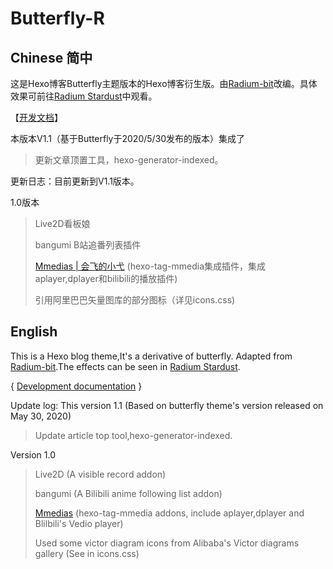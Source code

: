 # Butterfly-R

## Chinese 简中

这是Hexo博客Butterfly主题版本的Hexo博客衍生版。由[Radium-bit](https://radium-bit.tk/about)改编。具体效果可前往[Radium Stardust](https://radium-bit.tk)中观看。

【[开发文档](https://radium-bit.tk/uncategorized/AboutPoint/)】

 本版本V1.1（基于Butterfly于2020/5/30发布的版本）集成了

> 更新文章顶置工具，hexo-generator-indexed。

更新日志：目前更新到V1.1版本。

1.0版本

> Live2D看板娘
> 
> bangumi B站追番列表插件
> 
> [Mmedias | 会飞的小弋](https://lovelijunyi.gitee.io/posts/743c.html#%E4%BD%BF%E7%94%A8%E6%8F%92%E4%BB%B6) (hexo-tag-mmedia集成插件，集成aplayer,dplayer和bilibili的播放插件)
> 
> 引用阿里巴巴矢量图库的部分图标（详见icons.css)

## English

This is a Hexo blog theme,It's a derivative of butterfly. Adapted from [Radium-bit](https://radium-bit.tk/about).The effects can be seen in [Radium Stardust](https://radium-bit.tk).

{ [Development documentation](https://radium-bit.tk/uncategorized/AboutPoint/) }

Update log: This version 1.1 (Based on butterfly theme's version released on May 30, 2020)

> Update article top tool,hexo-generator-indexed.

Version 1.0

> Live2D (A visible record addon)
> 
> bangumi (A Bilibili anime following list addon)
> 
> [Mmedias](https://lovelijunyi.gitee.io/posts/743c.html#%E4%BD%BF%E7%94%A8%E6%8F%92%E4%BB%B6) (hexo-tag-mmedia addons, include aplayer,dplayer and Blilbili's Vedio player)
> 
> Used some victor diagram icons from Alibaba's Victor diagrams gallery (See in icons.css)
